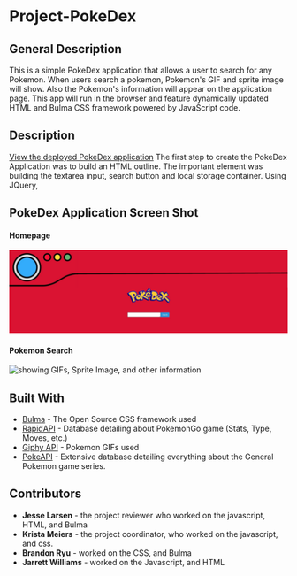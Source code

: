 # Project-PokeDex
## General Description
This is a simple PokeDex application that allows a user to search for any Pokemon. When users search a pokemon, Pokemon's GIF and sprite image will show. Also the Pokemon's information will appear on the application page. This app will run in the browser and feature dynamically updated HTML and Bulma CSS framework powered by JavaScript code. 

## Description

[View the deployed PokeDex application]()
The first step to create the PokeDex Application was to build an HTML outline. The important element was building the textarea input, search button and local storage container. Using JQuery,   

## PokeDex Application Screen Shot
#### Homepage
<img src="images/PokeDex Main 01.jpg" alt="PokeDex Main Page">

#### Pokemon Search
<img src="" alt="showing GIFs, Sprite Image, and other information">

## Built With
* [Bulma](https://bulma.io/) - The Open Source CSS framework used
* [RapidAPI](https://rapidapi.com/chewett/api/pokemon-go1) - Database detailing about PokemonGo game (Stats, Type, Moves, etc.)
* [Giphy API](https://developers.giphy.com/) - Pokemon GIFs used
* [PokeAPI](https://pokeapi.co/) - Extensive database detailing everything about the General Pokemon game series.

## Contributors
* **Jesse Larsen** - the project reviewer who worked on the javascript, HTML, and Bulma
* **Krista Meiers** - the project coordinator, who worked on the javascript, and css.
* **Brandon Ryu** - worked on the CSS, and Bulma
* **Jarrett Williams** - worked on the Javascript, and HTML